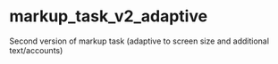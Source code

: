 # markup_task_v2_adaptive
Second version of markup task (adaptive to screen size and additional text/accounts)
